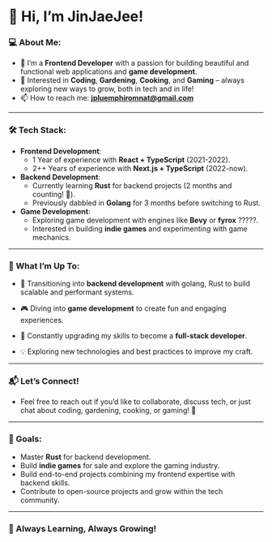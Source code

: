 # 👋 Hi, I’m JinJaeJee! 

### 💻 About Me:
- 🌱 I’m a **Frontend Developer** with a passion for building beautiful and functional web applications and **game development**.
- 🎯 Interested in **Coding**, **Gardening**, **Cooking**, and **Gaming** – always exploring new ways to grow, both in tech and in life!
- 📫 How to reach me: **jpluemphiromnat@gmail.com**

---

### 🛠️ Tech Stack:
- **Frontend Development**:
  - 1 Year of experience with **React + TypeScript** (2021-2022).
  - 2++ Years of experience with **Next.js + TypeScript** (2022-now).
- **Backend Development**:
  - Currently learning **Rust** for backend projects (2 months and counting! 🚀).
  - Previously dabbled in **Golang** for 3 months before switching to Rust.
- **Game Development**:
  - Exploring game development with engines like **Bevy** or **fyrox**  ?????.
  - Interested in building **indie games** and experimenting with game mechanics.

---

### 🌱 What I’m Up To:
- 🔧 Transitioning into **backend development** with golang, Rust to build scalable and performant systems.
- 🎮 Diving into **game development** to create fun and engaging experiences.
- 🚀 Constantly upgrading my skills to become a **full-stack developer**.

- 💡 Exploring new technologies and best practices to improve my craft.

---

### 📬 Let’s Connect!
- Feel free to reach out if you’d like to collaborate, discuss tech, or just chat about coding, gardening, cooking, or gaming! 🌟

---

### 🎯 Goals:
- Master **Rust** for backend development.
- Build **indie games** for sale and explore the gaming industry.
- Build end-to-end projects combining my frontend expertise with backend skills.
- Contribute to open-source projects and grow within the tech community.

---

### 🚀 Always Learning, Always Growing!
